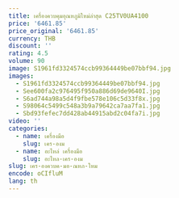 ```yaml
---
title: เครื่องควบคุมอุณหภูมิใหม่ล่าสุด C25TV0UA4100
price: '6461.85'
price_original: '6461.85'
currency: THB
discount: ''
rating: 4.5
volume: 90
image: S1961fd3324574ccb99364449be07bbf94.jpg
images:
  - S1961fd3324574ccb99364449be07bbf94.jpg
  - See600fa2c976495f950a886d69de9640I.jpg
  - S6ad744a98a5d4f9fbe578e106c5d33f8x.jpg
  - S98064c5499c548a3b9a79642ca7aa7fa1.jpg
  - Sbd93fefec7dd428ab44915abd2c04fa7i.jpg
video: ''
categories:
  - name: เครื่องมือ
    slug: เคร-องม
  - name: อะไหล่ เครื่องมือ
    slug: อะไหล-เคร-องม
slug: เคร-องควบค-มอ-ณหภ-ใหม
encode: oCIfluM
lang: th
---
```

  